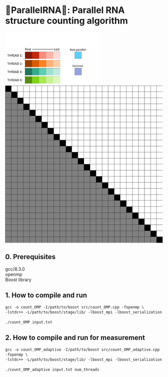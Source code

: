 # :dna:ParallelRNA:dna:: Parallel RNA structure counting algorithm 
<!-- ![alt text](https://github.com/masarunakajima/parallelRNA/blob/openMP/parallel%20rna.PNG) -->
<!-- ![alt text](https://github.com/masarunakajima/parallelRNA/blob/openMP/total%20fig.jpg) -->
<img src="https://github.com/masarunakajima/parallelRNA/blob/openMP/figure.jpg" width="300">
<img src="https://github.com/masarunakajima/parallelRNA/blob/openMP/parallelRNA_vis.gif" width="600">

## 0. Prerequisites
gcc/8.3.0 <br />
openmp <br />
Boost library

## 1. How to compile and run
```
gcc -o count_OMP -I/path/to/boost src/count_OMP.cpp -fopenmp \
-lstdc++ -L/path/to/boost/stage/lib/ -lboost_mpi -lboost_serialization

./count_OMP input.txt
```

## 2. How to compile and run for measurement
```
gcc -o count_OMP_adaptive -I/path/to/boost src/count_OMP_adaptive.cpp -fopenmp \
-lstdc++ -L/path/to/boost/stage/lib/ -lboost_mpi -lboost_serialization

./count_OMP_adaptive input.txt num_threads
```
<!--## 2. Files-->
<!--The following files are included in this folder, in addition to this readme-->
<!--file, readme.md.-->
<!--<ul>-->
<!--<li>md.c: Main C program</li>-->
<!--<li>md.h: Header file for md.c</li>-->
<!--<li>md.in: Input parameter file (to be redirected to the standard input)</li>-->
<!--</ul>-->
<!--![Screen shot of MD simulation](ScreenShot.png)-->
